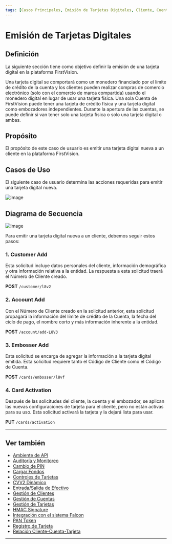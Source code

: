 ```yaml
---
tags: [Casos Principales, Emisión de Tarjetas Digitales, Cliente, Cuenta, Tarjetas, Embozador]
---
```


# Emisión de Tarjetas Digitales

## Definición

La siguiente sección tiene como objetivo definir la emisión de una tarjeta digital en la plataforma FirstVision.

Una tarjeta digital se comportará como un monedero financiado por el límite de crédito de la cuenta y los clientes pueden realizar compras de comercio electrónico (solo con el comercio de marca compartida) usando el monedero digital en lugar de usar una tarjeta física. Una sola Cuenta de FirstVision puede tener una tarjeta de crédito física y una tarjeta digital como embozadores independientes. Durante la apertura de las cuentas, se puede definir si van tener solo una tarjeta física o solo una tarjeta digital o ambas.

## Propósito

El propósito de este caso de usuario es emitir una tarjeta digital nueva a un cliente en la plataforma FirstVision.

## Casos de Uso

El siguiente caso de usuario determina las acciones requeridas para emitir una tarjeta digital nueva.

![image](https://user-images.githubusercontent.com/111396588/208847157-3b0caa4b-f73d-469a-8cb6-7461af6317a3.png)

## Diagrama de Secuencia

![image](https://user-images.githubusercontent.com/111396588/208847202-038f4634-9a8b-4de2-8446-028b386e1211.png)

Para emitir una tarjeta digital nueva a un cliente, debemos seguir estos pasos:

### 1. Customer Add

Esta solicitud incluye datos personales del cliente, información demográfica y otra información relativa a la entidad. La respuesta a esta solicitud traerá el Número de Cliente creado.

**POST** `/customer/l8v2`
      
### 2. Account Add

Con el Número de Cliente creado en la solicitud anterior, esta solicitud propagará la información del límite de crédito de la Cuenta, la fecha del ciclo de pago, el nombre corto y más información inherente a la entidad.

**POST** `/account/add-L8V3`
          
### 3. Embosser Add

Esta solicitud se encarga de agregar la información a la tarjeta digital emitida. Esta solicitud requiere tanto el Código de Cliente como el Código de Cuenta.

**POST** `/cards/embosser/l8vf`
          
### 4. Card Activation

Después de las solicitudes del cliente, la cuenta y el embozador, se aplican las nuevas configuraciones de tarjeta para el cliente, pero no están activas para su uso. Esta solicitud activará la tarjeta y la dejará lista para usar.

**PUT** `/cards/activation`
          
---

## Ver también

- [Ambiente de API](?path=docs/spanish/casos-principales/ambiente-api.md)
- [Auditoría y Monitoreo](?path=docs/spanish/casos-principales/auditoria.md)
- [Cambio de PIN](?path=docs/spanish/casos-principales/cambio-pin.md)
- [Cargar Fondos](?path=docs/spanish/casos-principales/cargas.md)
- [Controles de Tarjetas](?path=docs/spanish/casos-principales/controles-tarjeta.md)
- [CVV2 Dinámico](?path=docs/spanish/casos-principales/cvv-dinamico.md)
- [Entrada/Salida de Efectivo](?path=docs/spanish/casos-principales/entrada-salida-efectivo.md)
- [Gestión de Clientes](?path=docs/spanish/casos-principales/gestion-clientes.md)
- [Gestión de Cuentas](?path=docs/spanish/casos-principales/gestion-cuentas.md)
- [Gestión de Tarjetas](?path=docs/spanish/casos-principales/gestion-tarjetas.md)
- [HMAC Signature](?path=docs/spanish/casos-principales/hmac.md)
- [Integración con el sistema Falcon](?path=docs/spanish/casos-principales/integracion-falcon.md)
- [PAN Token](?path=docs/spanish/casos-principales/pan-token.md)
- [Registro de Tarjeta](?path=docs/spanish/casos-principales/registro.md)
- [Relación Cliente-Cuenta-Tarjeta](?path=docs/spanish/casos-principales/relacion.md)

---
